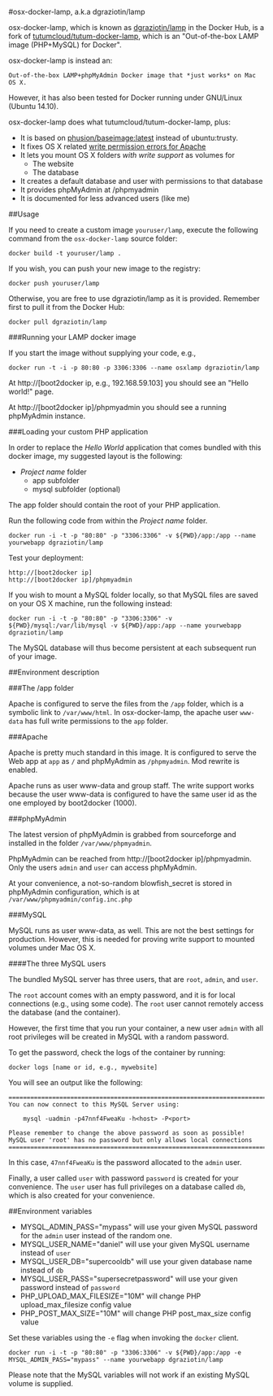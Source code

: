 #osx-docker-lamp, a.k.a dgraziotin/lamp

osx-docker-lamp, which is known as 
[dgraziotin/lamp](https://registry.hub.docker.com/u/dgraziotin/lamp/) 
in the Docker Hub, is a fork of 
[tutumcloud/tutum-docker-lamp](https://github.com/tutumcloud/tutum-docker-lamp), 
which is an "Out-of-the-box LAMP image (PHP+MySQL) for Docker". 

osx-docker-lamp is instead an:

	Out-of-the-box LAMP+phpMyAdmin Docker image that *just works* on Mac OS X.

However, it has also been tested for Docker running under GNU/Linux (Ubuntu 14.10).

osx-docker-lamp does what tutumcloud/tutum-docker-lamp, plus:

- It is based on [phusion/baseimage:latest](http://phusion.github.io/baseimage-docker/)
  instead of ubuntu:trusty.
- It fixes OS X related [write permission errors for Apache](https://github.com/boot2docker/boot2docker/issues/581)
- It lets you mount OS X folders *with write support* as volumes for
  - The website
  - The database
- It creates a default database and user with permissions to that database
- It provides phpMyAdmin at /phpmyadmin
- It is documented for less advanced users (like me)


##Usage

If you need to create a custom image `youruser/lamp`, 
execute the following command from the `osx-docker-lamp` source folder:

	docker build -t youruser/lamp .

If you wish, you can push your new image to the registry:

	docker push youruser/lamp

Otherwise, you are free to use dgraziotin/lamp as it is provided. Remember first
to pull it from the Docker Hub:

    docker pull dgraziotin/lamp


###Running your LAMP docker image

If you start the image without supplying your code, e.g.,

	docker run -t -i -p 80:80 -p 3306:3306 --name osxlamp dgraziotin/lamp

At http://[boot2docker ip, e.g., 192.168.59.103] you should see an 
"Hello world!" page.

At http://[boot2docker ip]/phpmyadmin you should see a running phpMyAdmin instance.


###Loading your custom PHP application

In order to replace the _Hello World_ application that comes bundled with this 
docker image, my suggested layout is the following:

- _Project name_ folder
  - app subfolder
  - mysql subfolder (optional)

The app folder should contain the root of your PHP application.

Run the following code from within the _Project name_ folder.

	docker run -i -t -p "80:80" -p "3306:3306" -v ${PWD}/app:/app --name yourwebapp dgraziotin/lamp

Test your deployment:

	http://[boot2docker ip]
	http://[boot2docker ip]/phpmyadmin

If you wish to mount a MySQL folder locally, so that MySQL files are saved on your
OS X machine, run the following instead:

	docker run -i -t -p "80:80" -p "3306:3306" -v ${PWD}/mysql:/var/lib/mysql -v ${PWD}/app:/app --name yourwebapp dgraziotin/lamp

The MySQL database will thus become persistent at each subsequent run of your image.

##Environment description


###The /app folder

Apache is configured to serve the files from the `/app` folder, which is a symbolic
link to `/var/www/html`. In osx-docker-lamp, the apache user `www-data` 
has full write permissions to the `app` folder.

###Apache

Apache is pretty much standard in this image. It is configured to serve the Web app
at `app` as `/` and phpMyAdmin as `/phpmyadmin`. Mod rewrite is enabled.

Apache runs as user www-data and group staff. The write support works because the
user www-data is configured to have the same user id as the one employed by boot2docker (1000).

###phpMyAdmin

The latest version of phpMyAdmin is grabbed from sourceforge and installed in
the folder `/var/www/phpmyadmin`. 

PhpMyAdmin can be reached from 
http://[boot2docker ip]/phpmyadmin. Only the users `admin` and `user` can access
phpMyAdmin.

At your convenience, a not-so-random blowfish_secret is stored in phpMyAdmin 
configuration, which is at `/var/www/phpmyadmin/config.inc.php`

###MySQL

MySQL runs as user www-data, as well. This are not the best settings for production.
However, this is needed for proving write support to mounted volumes under Mac OS X.

####The three MySQL users

The bundled MySQL server has three  users, that are `root`, `admin`, and `user`. 

The `root` account comes with an empty password, and it is for local connections
(e.g., using some code). The `root` user cannot remotely access the database 
(and the container).

However, the first time that you run your container, a new user `admin` 
with all root privileges  will be created in MySQL with a random password. 

To get the password, check the logs of the container by running:

	docker logs [name or id, e.g., mywebsite]

You will see an output like the following:

	========================================================================
	You can now connect to this MySQL Server using:

	    mysql -uadmin -p47nnf4FweaKu -h<host> -P<port>

	Please remember to change the above password as soon as possible!
	MySQL user 'root' has no password but only allows local connections
	========================================================================

In this case, `47nnf4FweaKu` is the password allocated to the `admin` user.

Finally, a user called `user` with password `password` is created for your convenience.
The `user` user has full privileges on a database called `db`, which is also created
for your convenience.

##Environment variables

- MYSQL_ADMIN_PASS="mypass" will use your given MySQL password for the `admin`
user instead of the random one.
- MYSQL_USER_NAME="daniel" will use your given MySQL username instead of `user`
- MYSQL_USER_DB="supercooldb" will use your given database name instead of `db`
- MYSQL_USER_PASS="supersecretpassword" will use your given password  instead of `password`
- PHP_UPLOAD_MAX_FILESIZE="10M" will change PHP upload_max_filesize config value
- PHP_POST_MAX_SIZE="10M" will change PHP post_max_size config value

Set these variables using the `-e` flag when invoking the `docker` client.

	docker run -i -t -p "80:80" -p "3306:3306" -v ${PWD}/app:/app -e MYSQL_ADMIN_PASS="mypass" --name yourwebapp dgraziotin/lamp

Please note that the MySQL variables will not work if an existing MySQL volume is supplied.
